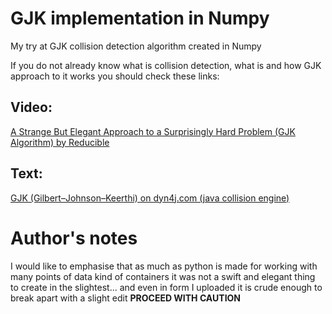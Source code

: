 # GJK implementation in Numpy
My try at GJK collision detection algorithm created in Numpy

If you do not already know what is collision detection, what is and how GJK approach to it works you should check these links:

## Video:
[A Strange But Elegant Approach to a Surprisingly Hard Problem (GJK Algorithm) by Reducible](https://www.youtube.com/watch?v=ajv46BSqcK4) 

## Text:
[GJK (Gilbert–Johnson–Keerthi) on dyn4j.com (java collision engine) ](https://dyn4j.org/2010/04/gjk-gilbert-johnson-keerthi/)



# Author's notes

I would like to emphasise that as much as python is made for working with many points of data kind of containers
it was not a swift and elegant thing to create in the slightest...
and even in form I uploaded it is crude enough to break apart with a slight edit
**PROCEED WITH CAUTION**
